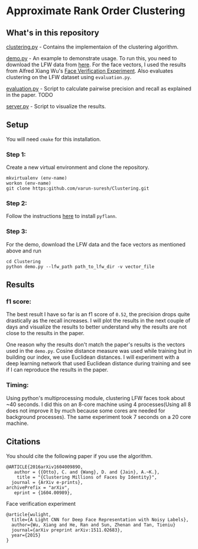 # Approximate Rank Order Clustering

## What's in this repository
[clustering.py](https://github.com/varun-suresh/Clustering/blob/master/clustering.py) - Contains the implementaion of the clustering algorithm.

[demo.py](https://github.com/varun-suresh/Clustering/blob/master/demo.py) - An example to demonstrate usage. To run this, you need to download the LFW data from [here](http://vis-www.cs.umass.edu/lfw/). For the face vectors, I used the results from Alfred Xiang Wu's [Face Verification Experiment](https://github.com/AlfredXiangWu/face_verification_experiment/tree/master/results). Also evaluates clustering on the LFW dataset using `evaluation.py`.

[evaluation.py](https://github.com/varun-suresh/Clustering/blob/master/demo.py) - Script to calculate pairwise precision and recall as explained in the paper.
TODO

[server.py](https:github.com/varun-suresh/Clustering) - Script to visualize the results.

## Setup
You will need `cmake` for this installation.

### Step 1:
Create a new virtual environment and clone the repository.
```
mkvirtualenv (env-name)
workon (env-name)
git clone https:github.com/varun-suresh/Clustering.git
```

### Step 2:
Follow the instructions [here](http://www.cs.ubc.ca/research/flann/) to install `pyflann`.

### Step 3:
For the demo, download the LFW data and the face vectors as mentioned above and run

```
cd Clustering
python demo.py --lfw_path path_to_lfw_dir -v vector_file
```

## Results
### f1 score:
The best result I have so far is an f1 score of `0.52`, the precision drops quite drastically as the recall increases. I will plot the results in the next couple of days and visualize the results to better understand why the results are not close to the results in the paper.

One reason why the results don't match the paper's results is the vectors used in the `demo.py`. Cosine distance measure was used while training but in building our index, we use Euclidean distances. I will experiment with a deep learning network that used Euclidean distance during training and see if I can reproduce the results in the paper.

### Timing:
Using python's multiprocessing module, clustering LFW faces took about ~40 seconds. I did this on an 8-core machine using 4 processes(Using all 8 does not improve it by much because some cores are needed for background processes). The same experiment took 7 seconds on a 20 core machine.

## Citations
You should cite the following paper if you use the algorithm.
```
@ARTICLE{2016arXiv160400989O,
   author = {{Otto}, C. and {Wang}, D. and {Jain}, A.~K.},
    title = "{Clustering Millions of Faces by Identity}",
  journal = {ArXiv e-prints},
archivePrefix = "arXiv",
   eprint = {1604.00989},
```
Face verification experiment
```
@article{wulight,
  title={A Light CNN for Deep Face Representation with Noisy Labels},
  author={Wu, Xiang and He, Ran and Sun, Zhenan and Tan, Tieniu}
  journal={arXiv preprint arXiv:1511.02683},
  year={2015}
}
```
